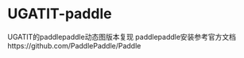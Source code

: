 # UGATIT-paddle
UGATIT的paddlepaddle动态图版本复现
paddlepaddle安装参考官方文档https://github.com/PaddlePaddle/Paddle
